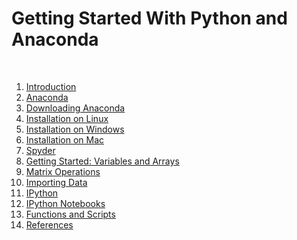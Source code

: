 <meta content="text/html; charset=ISO-8859-1" http-equiv="Content-Type">







<title>PYTHON/ANACONDA TUTORIAL</title>







<style type="text/css">

    <!--

    

    

    

    	.code

    

    

    

    	{

    

    

    

    	font-family:monospace;

    

    

    

    	color:#0000FF;

    

    

    

    	padding: 2em;

    

    

    

            border: 1px solid #333333;

    

    

    

            background: #EEEEEE;

    

    

    

    	}

    

    

    

    	-->

</style>







<style type="text/css">

    <!--

    

    

    

    	.equation

    

    

    

    	{

    

    

    

    	font-style:italic;

    

    

    

    	color:#cc6600;

    

    

    

    	padding-left: 50pt;

    

    

    

    	padding-right: 50pt;

    

    

    

    	}

    

    

    

    	-->

</style>



<h1>Getting Started With Python and Anaconda<br></h1><br>



<ol>


<li><a href="#python" title="Link: #python">Introduction</a><br></li>

<li><a href="#ana" title="Link: #ana">Anaconda</a><br></li>

<li><a href="#dl" title="Link: #dl">Downloading Anaconda</a><br></li>


<li><a href="#linux">Installation on Linux</a><br></li>


<li><a href="#win" title="Link: #win">Installation on Windows</a><br></li>


<li><a href="#mac" title="Link: #mac">Installation on Mac</a><br></li>


<li><a href="#spyder">Spyder</a><br></li>


<li><a href="#start" title="Link: #start">Getting Started: Variables and Arrays</a><br></li>


<li><a href="#opera" title="Link: #opera">Matrix Operations</a><br></li>


<li><a href="#import" title="Link: #import">Importing Data</a><br></li>


<li><a href="#ipy">IPython</a><br></li>


<li><a href="#ipynb" title="Link: #ipynb">IPython Notebooks</a><br></li>

<li><a href="#func" title="Link: #func">Functions and Scripts</a><br></li>

<li><a href="#refe" title="Link: #refe">References</a></li>

</ol><br>